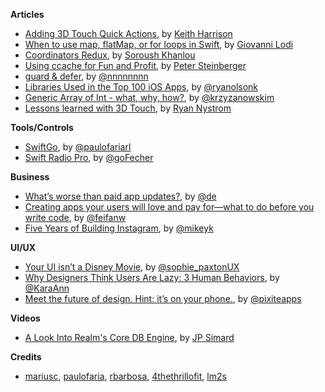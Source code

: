 **Articles**

* [Adding 3D Touch Quick Actions](http://useyourloaf.com/blog/adding-3d-touch-quick-actions.html), by [Keith Harrison](https://twitter.com/kharrison)
* [When to use map, flatMap, or for loops in Swift](http://www.mokacoding.com/blog/when-to-use-map-flatmap-for/), by [Giovanni Lodi](https://twitter.com/mokagio)
* [Coordinators Redux](http://khanlou.com/2015/10/coordinators-redux/), by [Soroush Khanlou](https://twitter.com/khanlou)
* [Using ccache for Fun and Profit](https://pspdfkit.com/blog/2015/ccache-for-fun-and-profit/), by [Peter Steinberger](https://twitter.com/steipete)
* [guard & defer](http://nshipster.com/guard-and-defer/), by [@nnnnnnnn](https://twitter.com/nnnnnnnn)
* [Libraries Used in the Top 100 iOS Apps](https://medium.com/@ryanolsonk/libraries-used-in-the-top-100-ios-apps-5b845ad927b7), by [@ryanolsonk](https://twitter.com/ryanolsonk)
* [Generic Array of Int - what, why, how?](http://blog.krzyzanowskim.com/2015/10/07/generic-array-uint8/), by [@krzyzanowskim](https://twitter.com/krzyzanowskim)
* [Lessons learned with 3D Touch](http://engineering.instagram.com/posts/465414923641286/lessons-learned-with-3D-touch), by [Ryan Nystrom](http://www.instagram.com/ryannystrom)

**Tools/Controls**

* [SwiftGo](https://github.com/Zewo/SwiftGo), by [@paulofariarl](https://twitter.com/paulofariarl)
* [Swift Radio Pro](https://github.com/swiftcodex/swift-radio-pro), by [@goFecher](https://twitter.com/goFecher)

**Business**

* [What’s worse than paid app updates?](https://medium.com/swlh/what-s-worse-than-paid-app-updates-1d4f8ae22fe6), by [@de](https://twitter.com/de)
* [Creating apps your users will love and pay for—what to do before you write code](http://secretsaucehq.com/), by [@feifanw](https://twitter.com/feifanw)
* [Five Years of Building Instagram](https://medium.com/backchannel/war-stories-3696d00207ff), by [@mikeyk](https://twitter.com/mikeyk)

**UI/UX**

* [Your UI isn’t a Disney Movie](https://medium.com/@sophie_paxtonUX/your-ui-isn-t-a-disney-movie-703f7fbd24d2), by [@sophie_paxtonUX](https://twitter.com/sophie_paxtonUX)
* [Why Designers Think Users Are Lazy: 3 Human Behaviors](http://www.nngroup.com/articles/lazy-users/), by [@KaraAnn](https://twitter.com/KaraAnn)
* [Meet the future of design. Hint: it’s on your phone.](https://medium.com/@pixiteapps/meet-the-future-of-design-hint-it-s-on-your-phone-55e1ba30e04e), by [@pixiteapps](https://twitter.com/pixiteapps)

**Videos**

* [A Look Into Realm's Core DB Engine](https://realm.io/news/jp-simard-realm-core-database-engine/), by [JP Simard](https://twitter.com/simjp)


**Credits**

* [mariusc](https://github.com/mariusc), [paulofaria](https://github.com/paulofaria), [rbarbosa](https://github.com/rbarbosa), [4thethrillofit](https://github.com/4thethrillofit), [lm2s](https://github.com/lm2s)
